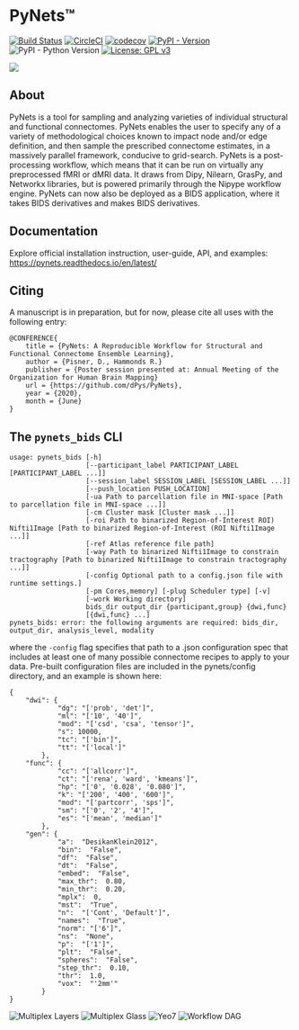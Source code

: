 PyNets™
=======
[![Build Status](https://travis-ci.org/dPys/PyNets.svg?branch=master)](https://travis-ci.org/dPys/PyNets)
[![CircleCI](https://circleci.com/gh/dPys/PyNets.svg?style=svg)](https://circleci.com/gh/dPys/PyNets)
[![codecov](https://codecov.io/gh/dPys/PyNets/branch/master/graph/badge.svg)](https://codecov.io/gh/dPys/PyNets?branch=master)
[![PyPI - Version](https://img.shields.io/pypi/v/omniduct.svg)](https://pypi.org/project/pynets/)
![PyPI - Python Version](https://img.shields.io/pypi/pyversions/pynets.svg)
[![License: GPL v3](https://img.shields.io/badge/License-GPLv3-blue.svg)](https://www.gnu.org/licenses/gpl-3.0)

![](docs/_static/logo.png)

About
-----
PyNets is a tool for sampling and analyzing varieties of individual structural and functional connectomes. PyNets enables the user to specify any of a variety of methodological choices known to impact node and/or edge definition, and then sample the prescribed connectome estimates, in a massively parallel framework, conducive to grid-search. PyNets is a post-processing workflow, which means that it can be run on virtually any preprocessed fMRI or dMRI data. It draws from Dipy, Nilearn, GrasPy, and Networkx libraries, but is powered primarily through the Nipype workflow engine. PyNets can now also be deployed as a BIDS application, where it takes BIDS derivatives and makes BIDS derivatives. 

Documentation
-------------
Explore official installation instruction, user-guide, API, and examples: <https://pynets.readthedocs.io/en/latest/>

Citing
------
A manuscript is in preparation, but for now, please cite all uses with the following entry:
```
@CONFERENCE{
    title = {PyNets: A Reproducible Workflow for Structural and Functional Connectome Ensemble Learning},
    author = {Pisner, D., Hammonds R.}
    publisher = {Poster session presented at: Annual Meeting of the Organization for Human Brain Mapping}
    url = {https://github.com/dPys/PyNets},
    year = {2020},
    month = {June}
}
```

The `pynets_bids` CLI
---------------------
```
usage: pynets_bids [-h]
                   [--participant_label PARTICIPANT_LABEL [PARTICIPANT_LABEL ...]]
                   [--session_label SESSION_LABEL [SESSION_LABEL ...]]
                   [--push_location PUSH_LOCATION]
                   [-ua Path to parcellation file in MNI-space [Path to parcellation file in MNI-space ...]]
                   [-cm Cluster mask [Cluster mask ...]]
                   [-roi Path to binarized Region-of-Interest ROI) Nifti1Image [Path to binarized Region-of-Interest (ROI Nifti1Image ...]]
                   [-ref Atlas reference file path]
                   [-way Path to binarized Nifti1Image to constrain tractography [Path to binarized Nifti1Image to constrain tractography ...]]
                   [-config Optional path to a config.json file with runtime settings.]
                   [-pm Cores,memory] [-plug Scheduler type] [-v]
                   [-work Working directory]
                   bids_dir output_dir {participant,group} {dwi,func}
                   [{dwi,func} ...]
pynets_bids: error: the following arguments are required: bids_dir, output_dir, analysis_level, modality
```

where the `-config` flag specifies that path to a .json configuration spec that includes at least one of many possible connectome recipes to apply to your data. Pre-built configuration files are included in the pynets/config directory, and an example is shown here:

```
{
    "dwi": {
            "dg": "['prob', 'det']",
            "ml": "['10', '40']",
            "mod": "['csd', 'csa', 'tensor']",
            "s": 10000,
            "tc": "['bin']",
            "tt": "['local']"
        },
    "func": {
            "cc": "['allcorr']",
            "ct": "['rena', 'ward', 'kmeans']",
            "hp": "['0', '0.028', '0.080']",
            "k": "['200', '400', '600']",
            "mod": "['partcorr', 'sps']",
            "sm": "['0', '2', '4']",
            "es": "['mean', 'median']"
        },
    "gen": {
            "a":  "DesikanKlein2012",
            "bin":  "False",
            "df":  "False",
            "dt":  "False",
            "embed":  "False",
            "max_thr":  0.80,
            "min_thr":  0.20,
            "mplx":  0,
            "mst":  "True",
            "n":  "['Cont', 'Default']",
            "names":  "True",
            "norm": "['6']",
            "ns":  "None",
            "p":  "['1']",
            "plt":  "False",
            "spheres":  "False",
            "step_thr":  0.10,
            "thr":  1.0,
            "vox":  "'2mm'"
        }
}
```

![Multiplex Layers](docs/_static/structural_functional_multiplex.png)
![Multiplex Glass](docs/_static/glassbrain_mplx.png)
![Yeo7](docs/_static/yeo7_mosaic.png)
![Workflow DAG](docs/_static/graph.png)
